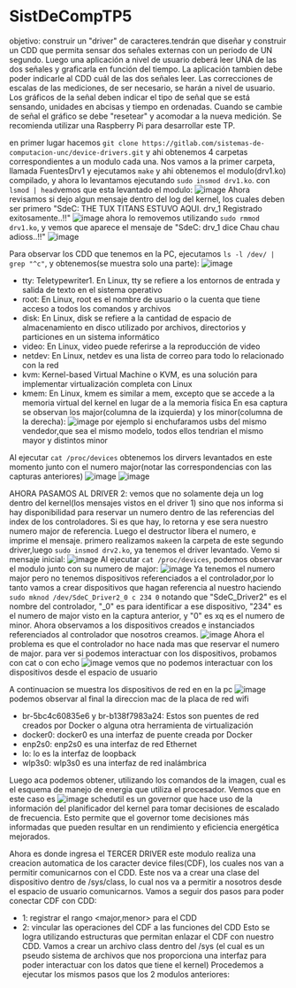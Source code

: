 # SistDeCompTP5

objetivo: construir un "driver" de caracteres.tendrán que diseñar y construir un CDD que permita sensar dos señales externas con un periodo de UN segundo. Luego una aplicación a nivel de usuario deberá leer UNA de las dos señales y graficarla en función del tiempo. La aplicación tambien debe poder indicarle al CDD cuál de las dos señales leer. Las correcciones de escalas de las mediciones, de ser necesario, se harán a nivel de usuario. Los gráficos de la señal deben indicar el tipo de señal que se
está sensando, unidades en abcisas y tiempo en ordenadas. Cuando se cambie de señal el gráfico se debe "resetear" y acomodar a la nueva medición.
Se recomienda utilizar una Raspberry Pi para desarrollar este TP.

en primer lugar hacemos  `git clone https://gitlab.com/sistemas-de-computacion-unc/device-drivers.git` y ahi obtenemos 4 carpetas correspondientes a un modulo cada una. Nos vamos a la primer carpeta, llamada FuentesDrv1 y ejecutamos `make` y ahi obtenemos el modulo(drv1.ko) compilado, y ahora lo levantamos ejecutando `sudo insmod drv1.ko`. con `lsmod | head`vemos que esta levantado el modulo:
![image](https://github.com/gastonsegura2908/SistDeCompTP5/assets/54334534/4aa0efe4-4e30-4178-b01e-5b820eeb5b7a)
Ahora revisamos si dejo algun mensaje dentro del log del kernel, los cuales deben ser primero "SdeC: THE TUX TITANS ESTUVO AQUI. drv_1 Registrado exitosamente..!!"
![image](https://github.com/gastonsegura2908/SistDeCompTP5/assets/54334534/9c81871c-1ae2-451c-afab-3994a53f65b9)
ahora lo removemos utilizando `sudo rmmod drv1.ko`, y vemos que aparece el mensaje de "SdeC: drv_1 dice Chau chau adioss..!!"
![image](https://github.com/gastonsegura2908/SistDeCompTP5/assets/54334534/83425d45-7a67-4954-b376-1e31369d5cb4)


Para observar los CDD que tenemos en la PC, ejecutamos `ls -l /dev/ | grep "^c"`, y obtenemos(se muestra solo una parte):
![image](https://github.com/gastonsegura2908/SistDeCompTP5/assets/54334534/bb336c18-4e1b-430f-94a5-1352623b0d3d)
- tty: Teletypewriter1. En Linux, tty se refiere a los entornos de entrada y salida de texto en el sistema operativo
- root: En Linux, root es el nombre de usuario o la cuenta que tiene acceso a todos los comandos y archivos
- disk: En Linux, disk se refiere a la cantidad de espacio de almacenamiento en disco utilizado por archivos, directorios y particiones en un sistema informático
- video: En Linux, video puede referirse a la reproducción de video
- netdev: En Linux, netdev es una lista de correo para todo lo relacionado con la red
- kvm: Kernel-based Virtual Machine o KVM, es una solución para implementar virtualización completa con Linux
- kmem: En Linux, kmem es similar a mem, excepto que se accede a la memoria virtual del kernel en lugar de a la memoria física
En esa captura se observan los major(columna de la izquierda) y los minor(columna de la derecha):
![image](https://github.com/gastonsegura2908/SistDeCompTP5/assets/54334534/9f81e1be-208e-4fdc-aa61-f325eca666cd)
por ejemplo si enchufaramos usbs del mismo vendedor,que sea el mismo modelo, todos ellos tendrian el mismo mayor y distintos minor


Al ejecutar `cat /proc/devices` obtenemos los dirvers levantados en este momento junto con el numero major(notar las correspondencias con las capturas anteriores)
![image](https://github.com/gastonsegura2908/SistDeCompTP5/assets/54334534/98495243-8f43-4889-b154-7683ce54a25e)
![image](https://github.com/gastonsegura2908/SistDeCompTP5/assets/54334534/9db4c17f-ae21-40ca-a360-290aa2d41041)

AHORA PASAMOS AL DRIVER 2:
vemos que no solamente deja un log dentro del kernel(los mensajes vistos en el driver 1) sino que nos informa si hay disponibilidad para reservar un numero dentro de las referencias del index de los controladores. Si es que hay, lo retorna y ese sera nuestro numero major de referencia. Luego el destructor libera el numero, e imprime el mensaje.
primero realizamos `make`en la carpeta de este segundo driver,luego `sudo insmod drv2.ko`, ya tenemos el driver levantado. Vemo si mensaje inicial:
![image](https://github.com/gastonsegura2908/SistDeCompTP5/assets/54334534/194bf5ba-cfcb-454f-940b-269a607a8cf2)
Al ejecutar `cat /proc/devices`, podemos observar el modulo junto con su numero de major:
![image](https://github.com/gastonsegura2908/SistDeCompTP5/assets/54334534/f3b7120d-ea3a-43d9-bf9c-6db57c0e7944)
Ya tenemos el numero major pero no tenemos dispositivos referenciados a el controlador,por lo tanto vamos a crear dispositivos que hagan referencia al nuestro haciendo `sudo mknod /dev/SdeC_Driver2_0 c 234 0` notando que "SdeC_Driver2" es el nombre del controlador, "_0" es para identificar a ese dispositivo, "234" es el numero de major visto en la captura anterior, y "0" es xq es el numero de minor. 
Ahora observamos a los dispositivos creados e instanciados referenciados al controlador que nosotros creamos.
![image](https://github.com/gastonsegura2908/SistDeCompTP5/assets/54334534/fafc0829-3521-4bba-83c9-a772348f2e6e)
Ahora el problema es que el controlador no hace nada mas que reservar el numero de major.
para ver si podemos interactuar con los dispositivos, probamos con cat o con echo
![image](https://github.com/gastonsegura2908/SistDeCompTP5/assets/54334534/74c277bb-5e91-408a-90b2-6ec5a5bfaac9)
vemos que no podemos interactuar con los dispositivos desde el espacio de usuario


A continuacion se muestra los dispositivos de red en en la pc
![image](https://github.com/gastonsegura2908/SistDeCompTP5/assets/54334534/495747bc-57f4-4c2a-a22a-4f84f123240c)
podemos observar al final la direccion mac de la placa de red wifi
- br-5bc4c60835e6 y br-b138f7983a24: Estos son puentes de red creados por Docker o alguna otra herramienta de virtualización
- docker0: docker0 es una interfaz de puente creada por Docker
- enp2s0: enp2s0 es una interfaz de red Ethernet
- lo: lo es la interfaz de loopback
- wlp3s0: wlp3s0 es una interfaz de red inalámbrica

Luego aca podemos obtener, utilizando los comandos de la imagen, cual es el esquema de manejo de energia que utiliza el procesador. Vemos que en este caso es
![image](https://github.com/gastonsegura2908/SistDeCompTP5/assets/54334534/6ed27c70-ab8c-4e0d-a0fa-7504f8779a10)
schedutil es un governor que hace uso de la información del planificador del kernel para tomar decisiones de escalado de frecuencia. Esto permite que el governor tome decisiones más informadas que pueden resultar en un rendimiento y eficiencia energética mejorados.

Ahora es donde ingresa el TERCER DRIVER
este modulo realiza una creacion automatica de los caracter device files(CDF), los cuales nos van a permitir comunicarnos con el CDD. Este nos va a crear una clase del dispositivo dentro de /sys/class, lo cual nos va a permitir a nosotros desde el espacio de usuario comunicarnos. 
Vamos a seguir dos pasos para poder conectar CDF con CDD:
- 1: registrar el rango <major,menor> para el CDD
- 2: vincular las operaciones del CDF a las funciones del CDD
  Esto se logra utilizando estructuras que permitan enlazar el CDF con nuestro CDD. Vamos a crear un archivo class dentro del /sys (el cual es un pseudo sistema de archivos que nos proporciona una interfaz para poder interactuar con los datos que tiene el kernel)
Procedemos a ejecutar los mismos pasos que los 2 modulos anteriores:


